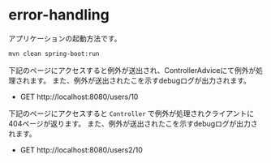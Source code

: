 # error-handling
アプリケーションの起動方法です。

```bash
mvn clean spring-boot:run
```

下記のページにアクセスすると例外が送出され、ControllerAdviceにて例外が処理されます。
また、例外が送出されたこを示すdebugログが出力されます。

* GET http://localhost:8080/users/10

下記のページにアクセスすると ``Controller`` で例外が処理されクライアントに404ページが返ります。
また、例外が送出されたこを示すdebugログが出力されます。

* GET http://localhost:8080/users2/10
